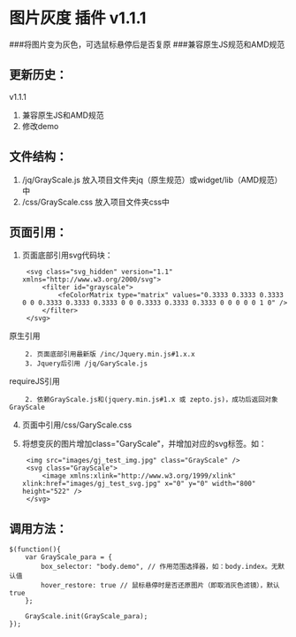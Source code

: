 # 图片灰度 插件 v1.1.1
###将图片变为灰色，可选鼠标悬停后是否复原
###兼容原生JS规范和AMD规范

更新历史：
-------------
v1.1.1

1. 兼容原生JS和AMD规范
2. 修改demo


文件结构：
-------------
1. /jq/GrayScale.js 放入项目文件夹jq（原生规范）或widget/lib（AMD规范）中
2. /css/GrayScale.css 放入项目文件夹css中

页面引用：
-------------
1. 页面底部引用svg代码块：

		<svg class="svg_hidden" version="1.1" xmlns="http://www.w3.org/2000/svg">
	        <filter id="grayscale">
	            <feColorMatrix type="matrix" values="0.3333 0.3333 0.3333 0 0 0.3333 0.3333 0.3333 0 0 0.3333 0.3333 0.3333 0 0 0 0 0 1 0" />
	        </filter>
	    </svg>

原生引用

        2. 页面底部引用最新版 /inc/Jquery.min.js#1.x.x
		3. Jquery后引用 /jq/GaryScale.js

requireJS引用

        2. 依赖GrayScale.js和(jquery.min.js#1.x 或 zepto.js)，成功后返回对象GrayScale


4. 页面<head>中引用/css/GaryScale.css
5. 将想变灰的图片增加class="GaryScale"，并增加对应的svg标签。如：

		<img src="images/gj_test_img.jpg" class="GrayScale" />
		<svg class="GrayScale">
			<image xmlns:xlink="http://www.w3.org/1999/xlink" xlink:href="images/gj_test_svg.jpg" x="0" y="0" width="800" height="522" />
		</svg>

调用方法：
--------------

	$(function(){
		var GrayScale_para = {
	        box_selector: "body.demo", // 作用范围选择器，如：body.index。无默认值
	        hover_restore: true // 鼠标悬停时是否还原图片（即取消灰色滤镜），默认true
		};

		GrayScale.init(GrayScale_para);
	});
